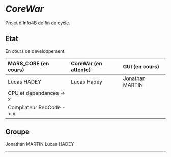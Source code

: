 # _CoreWar_
	
Projet d'Info4B de fin de cycle.

## Etat 
En cours de developpement.

|MARS_CORE (en cours)   |CoreWar (en attente)   |GUI (en cours)    |
|:----------------------|:----------------------|:-----------------|
|Lucas HADEY            |Lucas Hadey            |Jonathan MARTIN   |
|CPU et dependances -> x|                       |                  |  
|Compilateur RedCode -> x|                       |                  |

## Groupe 
Jonathan MARTIN
Lucas HADEY 

--------------------------------------------------------------------------------------------------
